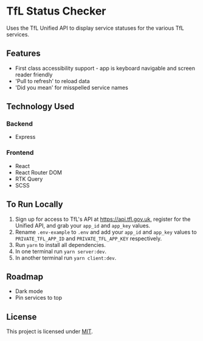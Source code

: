 # TfL Status Checker

Uses the TfL Unified API to display service statuses for the various TfL services.

## Features
- First class accessibility support - app is keyboard navigable and screen reader friendly
- 'Pull to refresh' to reload data
- 'Did you mean' for misspelled service names

## Technology Used

### Backend
- Express

### Frontend
- React
- React Router DOM
- RTK Query
- SCSS

## To Run Locally
1. Sign up for access to TfL's API at https://api.tfl.gov.uk, register for the Unified API, and grab your `app_id` and `app_key` values.
2. Rename `.env-example` to `.env` and add your `app_id` and `app_key` values to `PRIVATE_TFL_APP_ID` and `PRIVATE_TFL_APP_KEY` respectively.
3. Run `yarn` to install all dependencies.
4. In one terminal run `yarn server:dev`.
5. In another terminal run `yarn client:dev`.

## Roadmap
- Dark mode
- Pin services to top

## License
This project is licensed under [MIT](https://opensource.org/license/mit/).
